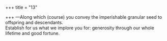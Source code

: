 +++
title = "13"

+++
—Along which (course) you convey the imperishable granular seed to  offspring and descendants.  
Establish for us what we implore you for: generosity through our whole  lifetime and good fortune.  